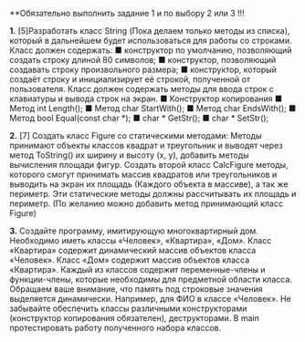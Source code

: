 **Обязательно выполнить задание 1 и по выбору 2 или 3 !!!

**1.**  [5]Разработать класс String (Пока делаем только методы из списка), который в дальнейшем будет использоваться для работы со строками. Класс должен содержать: 
■ конструктор по умолчанию, позволяющий создать строку длиной 80 символов;
 ■ конструктор, позволяющий создавать строку произвольного размера; 
■ конструктор, который создаёт строку и инициализирует её строкой, полученной от пользователя. Класс должен содержать методы для ввода строк с клавиатуры и вывода строк на экран.
■ Конструктор копирования
■ Метод int Length();
■ Метод char StartWith();
■ Метод char EndsWith();
■ Метод bool Equal(const char *);
■ char * GetStr();
■ char * SetStr();

**2.**	[7] Создать класс Figure со статическими методами: Методы принимают объекты классов квадрат и треугольник и выводят через метод ToString() их ширину и высоту (x, y),
 добавить методы вычисления площади фигур. Создать второй класс CalcFigure методы, которого смогут принимать массив квадратов или треугольников и выводить на экран их площадь 
(Каждого объекта в массиве), а так же периметр. Эти статические методы должны рассчитывать их площадь и периметр. (По желанию можно добавить метод принимающий класс Figure)

**3.**	Создайте программу, имитирующую многоквартирный дом. Необходимо иметь классы «Человек», «Квартира», «Дом». Класс «Квартира» содержит динамический массив объектов класса 
«Человек». Класс «Дом» содержит массив объектов класса «Квартира». Каждый из классов содержит переменные-члены и функции-члены, которые необходимы для предметной области класса. 
Обращаем ваше внимание, что память под строковые значения выделяется динамически. Например, для ФИО в классе «Человек». Не забывайте обеспечить классы различными конструкторами 
(конструктор копирования обязателен), деструкторами. В main протестировать работу полученного набора классов.
